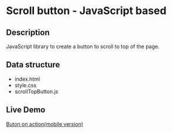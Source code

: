 # Scroll button - JavaScript based
## Description
JavaScript library to create a button to scroll to top of the page. 

## Data structure
- index.html
- style.css
- scrollTopButton.js

## Live Demo
[Buton on action(mobile version)](https://paniaguaadrian.github.io/c0def1nder/posts.html)


